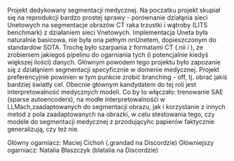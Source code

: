 Projekt dedykowany segmentacji medycznej.
Na poczatku projekt skupiał się na reprodukcji bardzo prostej sprawy - porównanie działąnia sieci Unetowych na segmentacje obrazów CT raka trzustki i wątroby (LITS benchmark) z działaniem sieci Vnetowych. 
Implementacja Uneta była naturalnie basicowa, nie była ona pełnym nnUnetem, dopieszczonym do standardów SOTA.
Trochę było szarpania z formatami CT (.nii i ), ze zrobieniem jakiegoś pipelinu do ogarniania tych (i potencjalnie kiedyś większej ilości) danych.
Głównym powodem tego projektu było zapozanie się z działąniem segmentacji specyficznie w domenie medycznej.
Projekt preferencyjnie powinien w tym punkcie zrobić branching - off, tj. obrać jakiś bardziej światły cel.
Obecnie głównym kandydatem do tej roli jest interpretowalność medycznych modeli.
Co by to włączało: trenowanie SAE (sparse autoencoders), na modłe interpretowalnośći w LLMach,zaadaptowanych do segmentacji obrazu, jak i korzystanie z innych metod z pola zaadaptowanych na obrazki, w celu stestowania tego, czy modele do segmentacji medycznej z przodującyhc papierów faktycznie generalizują, czy też nie.

Główny ogarniacz: Maciej Cichoń (.grandad na Discordzie)
Główniejszy ogarniacz: Natalia Błaszczyk (blatalia na Discordzie)
